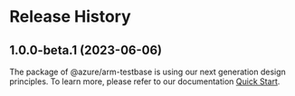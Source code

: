 # Release History
    
## 1.0.0-beta.1 (2023-06-06)

The package of @azure/arm-testbase is using our next generation design principles. To learn more, please refer to our documentation [Quick Start](https://aka.ms/js-track2-quickstart).

